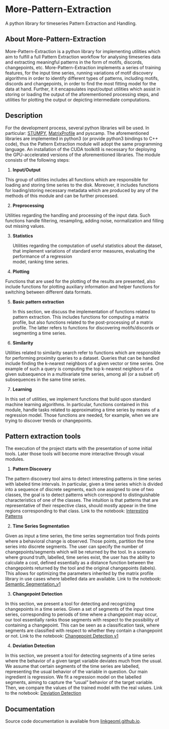 # More-Pattern-Extraction
A python library for timeseries Pattern Extraction and Handling.

## About More-Pattern-Extraction
  More-Pattern-Extraction is a python library for implementing utilities which aim to fulfill a full Pattern Extraction workflow for analysing timeseries data and extracting meaningful patterns in the form of motifs, discords, changepoints, etc. More-Pattern-Extraction implements a series of training features, for the input time series, running variations of motif discovery algorithms in order to identify different types of patterns, including motifs, discords and changepoints, in order to find the most fitting model for the data at hand. Further, it it encapsulates input/output utilities which assist in storing or loading the output of the aforementioned processing steps, and utilities for plotting the output or depicting intermediate computations. 

## Description
For the development process, several python libraries will be used. In particular:  [STUMPY](https://stumpy.readthedocs.io/en/latest/), [MatrixProfile](https://matrixprofile.docs.matrixprofile.org/) and pyscamp. The aforementioned libraries are implemented in python3 (or provide python3 bindings to C++ code), thus the Pattern Extraction module will adopt the same programming language. An installation of the CUDA toolkit8 is necessary for deploying the GPU-accelerated versions of the aforementioned libraries. 
The module consists of the following steps:

1. **Input/Output**

  This group of utilities includes all functions which are responsible for loading and storing time series to the disk. Moreover, it includes functions for loading/storing necessary metadata which are produced by any of the methods of this module and can be further processed.

2. **Preprocessing**

  Utilities regarding the handling and processing of the input data. Such functions handle filtering, resampling, adding noise, normalization and filling out missing values.
  
3. **Statistics**

   Utilities regarding the computation of useful statistics about the dataset, that implement variations of standard error measures, evaluating the performance of a regression   
   model, ranking time series.
   
4. **Plotting**   

 Functions that are used for the plotting of the results are presented, also include functions for plotting auxiliary information and helper functions for switching between        different data formats. 
  
5. **Basic pattern extraction**

   In this section, we discuss the implementation of functions related to pattern extraction. This includes functions for computing a matrix profile, but also functions related 
   to the post-processing of a matrix profile. The latter refers to functions for discovering motifs/discords or segmenting a time series.
   
6. **Similarity**
  
  Utilities related to similarity search refer to functions which are responsible for performing proximity queries to a dataset. Queries that can be handled include finding the 
  k-nearest neighbors of a given vector or time series. One example of such a query is computing the top k-nearest neighbors of a given subsequence in a multivariate time 
  series, among all (or a subset of) subsequences in the same time series.

7. **Learning**
  
  In this set of utilities, we implement functions that build upon standard machine learning algorithms. In particular, functions contained in this module, handle tasks related 
  to approximating a time series by means of a regression model. Those functions are needed, for example, when we are trying to discover trends or changepoints.    

## Pattern extraction tools
  The execution of the project starts with the presentation of some initial tools. Later those tools will become more interactive through visual modules.

1. **Pattern Discovery**
  
  The pattern discovery tool aims to detect interesting patterns in time series with labeled time intervals. In particular, given a time series which is divided into a sequence 
  of discrete segments, each one assigned to one of two classes, the goal is to detect patterns which correspond to distinguishable characteristics of one of the classes. The 
  intuition is that patterns that are representative of their respective class, should mostly appear in the time regions corresponding to that class.
  Link to the notebook: [Interesting Patterns]()

2. **Time Series Segmentation**

  Given as input a time series, the time series segmentation tool finds points where a behavioral change is observed. Those points, partition the time series into discrete 
  segments. The user can specify the number of changepoints/segments which will be returned by the tool. In a scenario where ground truth, labelled, time series exist, the user 
  has the ability to calculate a cost, defined essentially as a distance function between the changepoints returned by the tool and the original changepoints (labels). This 
  allows for optimizing the parameters inherited by the matrix profile library in use cases where labelled data are available. 
  Link to the notebook: [Semantic Segmentation_v1](https://github.com/MORE-EU/more-pattern-extraction/blob/main/Semantic_detection_v1.ipynb)

3. **Changepoint Detection**

  In this section, we present a tool for detecting and recognizing changepoints in a time series. Given a set of segments of the input time series, corresponding to periods of 
  time where a changepoint may occur, our tool essentially ranks those segments with respect to the possibility of containing a changepoint. This can be seen as a classification 
  task, where segments are classified with respect to whether they contain a changepoint or not.
  Link to the notebook: [Changepoint Detection v1]()
  
4. **Deviation Detection**

  In this section, we present a tool for detecting segments of a time series where the behavior of a given target variable deviates much from the usual. We assume that certain 
  segments of the time series are labelled, representing the usual behavior of the variable in question. Our main ingredient is regression. We fit a regression model on the 
  labelled segments, aiming to capture the “usual” behavior of the target variable. Then, we compare the values of the trained model with the real values.
  Link to the notebook: [Deviation Detection](https://github.com/MORE-EU/more-pattern-extraction/blob/main/deviation_detection.ipynb)
   
## Documentation
Source code documentation is available from [linkgeoml.github.io]().
